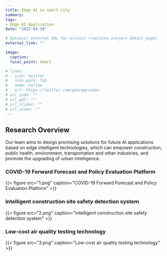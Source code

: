 ```yaml
---
title: Edge AI in smart city
summary: 
tags:
- Edge AI Application
date: "2022-03-20"

# Optional external URL for project (replaces project detail page).
external_link: ""

image:
  caption: 
  focal_point: Smart

# links:
# - icon: twitter
#   icon_pack: fab
#   name: Follow
#   url: https://twitter.com/georgecushen
# url_code: ""
# url_pdf: ""
# url_slides: ""
# url_video: ""
---
```


## Research Overview

Our team aims to design promising solutions for  future AI applications based on edge intelligent technologies, which can empower construction, public health, environment, transportation and other industries, and promote the upgrading of urban intelligence.

### COVID-19 Forward Forecast and Policy Evaluation Platform

{{< figure src="1.png" caption="COVID-19 Forward Forecast and Policy Evaluation Platform" >}}

### Intelligent construction site safety detection system

{{< figure src="2.png" caption="Intelligent construction site safety detection system" >}}

### Low-cost air quality testing technology

{{< figure src="3.png" caption="Low-cost air quality testing technology" >}}

